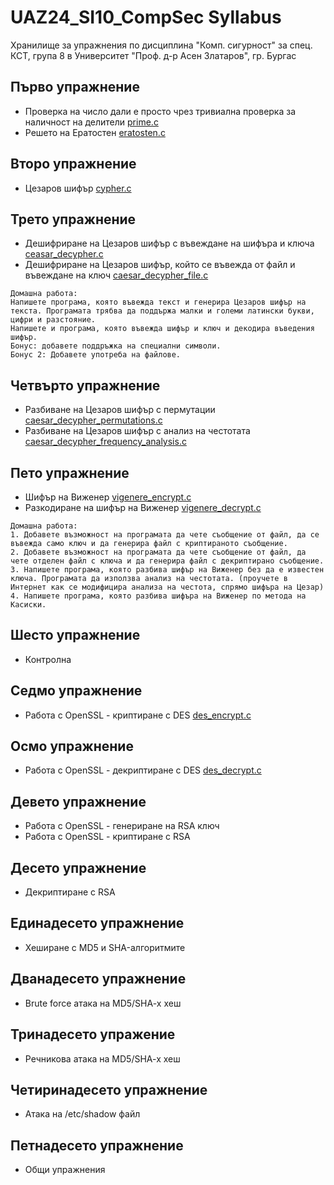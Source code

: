 # UAZ24_SI10_CompSec Syllabus

Хранилище за упражнения по дисциплина "Комп. сигурност" за спец. КСТ, група 8 в Университет "Проф. д-р Асен Златаров", гр. Бургас

## Първо упражнение
- Проверка на число дали е просто чрез тривиална проверка за наличност на делители [prime.c](https://github.com/peshopbs2/UAZ24_SI10_CompSec/blob/main/prime.c)
- Решето на Ератостен [eratosten.c](https://github.com/peshopbs2/UAZ24_SI10_CompSec/blob/main/eratosten.c)

## Второ упражнение
- Цезаров шифър [cypher.c](https://github.com/peshopbs2/UAZ24_SI10_CompSec/blob/main/cypher.c)

## Трето упражнение
- Дешифриране на Цезаров шифър с въвеждане на шифъра и ключа [ceasar_decypher.c](https://github.com/peshopbs2/UAZ24_SI10_CompSec/blob/main/ceasar_decypher.c)
- Дешифриране на Цезаров шифър, който се въвежда от файл и въвеждане на ключ [caesar_decypher_file.c](https://github.com/peshopbs2/UAZ24_SI10_CompSec/blob/main/caesar_decypher_file.c)

```
Домашна работа:
Напишете програма, която въвежда текст и генерира Цезаров шифър на текста. Програмата трябва да поддържа малки и големи латински букви, цифри и разстояние.
Напишете и програма, която въвежда шифър и ключ и декодира въведения шифър.
Бонус: добавете поддръжка на специални символи.
Бонус 2: Добавете употреба на файлове.
```

## Четвърто упражнение
- Разбиване на Цезаров шифър с пермутации [caesar_decypher_permutations.c](https://github.com/peshopbs2/UAZ24_SI10_CompSec/blob/main/caesar_decypher_permutations.c)
- Разбиване на Цезаров шифър с анализ на честотата [caesar_decypher_frequency_analysis.c](https://github.com/peshopbs2/UAZ24_SI10_CompSec/blob/main/caesar_decypher_frequency_analysis.c)

## Пето упражнение
- Шифър на Виженер [vigenere_encrypt.c](https://github.com/peshopbs2/UAZ24_SI10_CompSec/blob/main/vigenere_encrypt.c)
- Разкодиране на шифър на Виженер [vigenere_decrypt.c](https://github.com/peshopbs2/UAZ24_SI10_CompSec/blob/main/vigenere_decrypt.c)

```
Домашна работа:
1. Добавете възможност на програмата да чете съобщение от файл, да се въвежда само ключ и да генерира файл с криптираното съобщение.
2. Добавете възможност на програмата да чете съобщение от файл, да чете отделен файл с ключа и да генерира файл с декриптирано съобщение.
3. Напишете програма, която разбива шифър на Виженер без да е известен ключа. Програмата да използва анализ на честотата. (проучете в Интернет как се модифицира анализа на честота, спрямо шифъра на Цезар)
4. Напишете програма, която разбива шифъра на Виженер по метода на Касиски.
```

## Шесто упражнение
- Контролна

## Седмо упражнение
- Работа с OpenSSL - криптиране с DES [des_encrypt.c](https://github.com/peshopbs2/UAZ24_SI10_CompSec/blob/main/des_encrypt.c)

## Осмо упражнение
- Работа с OpenSSL - декриптиране с DES [des_decrypt.c](https://github.com/peshopbs2/UAZ24_SI10_CompSec/blob/main/des_decrypt.c)

## Девето упражнение
- Работа с OpenSSL - генериране на RSA ключ
- Работа с OpenSSL - криптиране с RSA

## Десето упражнение
- Декриптиране с RSA

## Единадесето упражнение
- Хеширане с MD5 и SHA-алгоритмите

## Дванадесето упражнение
- Brute force атака на MD5/SHA-x хеш

## Тринадесето упражение
- Речникова атака на MD5/SHA-x хеш

## Четиринадесето упражнение
- Атака на /etc/shadow файл

## Петнадесето упражнение
- Общи упражнения

